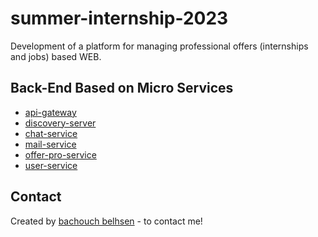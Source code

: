 # summer-internship-2023
Development of a platform for managing professional offers (internships and jobs) based WEB.

## Back-End Based on Micro Services
* [api-gateway](https://github.com/belhsen97/summer-internship-2023/tree/master/plateforme/api-gateway/src/main/java/tn/esprit)
* [discovery-server](https://github.com/belhsen97/summer-internship-2023/tree/master/plateforme/discovery-server/src/main/java/tn/esprit)
* [chat-service](https://github.com/belhsen97/summer-internship-2023/tree/master/plateforme/chat-service/src/main/java/tn/esprit)
* [mail-service](https://github.com/belhsen97/summer-internship-2023/tree/master/plateforme/mail-service/src/main/java/tn/esprit)
* [offer-pro-service](https://github.com/belhsen97/summer-internship-2023/tree/master/plateforme/offer-pro-service/src/main/java/tn/esprit)
* [user-service](https://github.com/belhsen97/summer-internship-2023/tree/master/plateforme/user-service/src/main/java/tn/esprit)


## Contact
Created by [bachouch belhsen](belhsenbachouch97@gmail.com) - to contact me!
